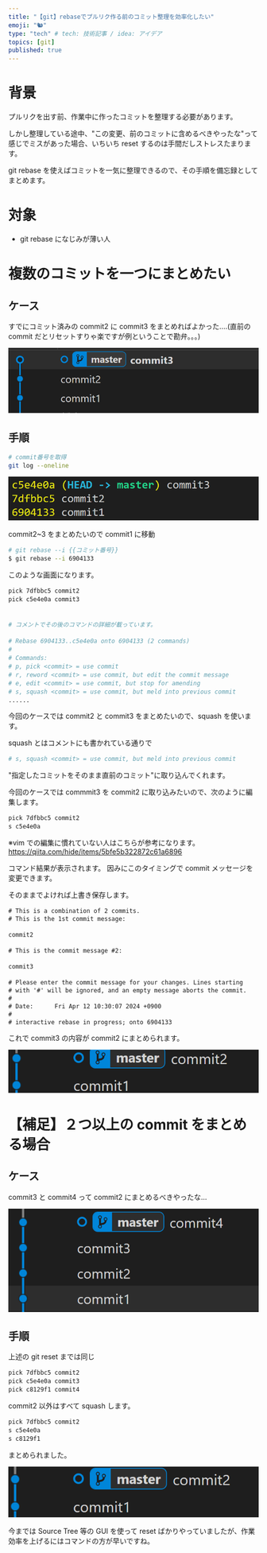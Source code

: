```yaml
---
title: "【git】rebaseでプルリク作る前のコミット整理を効率化したい"
emoji: "🐿️"
type: "tech" # tech: 技術記事 / idea: アイデア
topics: [git]
published: true
---
```


# 背景

プルリクを出す前、作業中に作ったコミットを整理する必要があります。

しかし整理している途中、"この変更、前のコミットに含めるべきやったな"って感じでミスがあった場合、いちいち reset するのは手間だしストレスたまります。

git rebase を使えばコミットを一気に整理できるので、その手順を備忘録としてまとめます。

# 対象

- git rebase になじみが薄い人

# 複数のコミットを一つにまとめたい

## ケース

すでにコミット済みの commit2 に commit3 をまとめればよかった....(直前の commit だとリセットすりゃ楽ですが例ということで勘弁。。。)

![alt text](/images/image.png)

## 手順

```sh
# commit番号を取得
git log --oneline
```

![alt text](/images/image-1.png)

commit2~3 をまとめたいので commit1 に移動

```sh
# git rebase --i {{コミット番号}}
$ git rebase --i 6904133
```

このような画面になります。

```sh
pick 7dfbbc5 commit2
pick c5e4e0a commit3


# コメントでその後のコマンドの詳細が載っています。

# Rebase 6904133..c5e4e0a onto 6904133 (2 commands)
#
# Commands:
# p, pick <commit> = use commit
# r, reword <commit> = use commit, but edit the commit message
# e, edit <commit> = use commit, but stop for amending
# s, squash <commit> = use commit, but meld into previous commit
......
```

今回のケースでは commit2 と commit3 をまとめたいので、squash を使います。

squash とはコメントにも書かれている通りで

```sh
# s, squash <commit> = use commit, but meld into previous commit
```

"指定したコミットをそのまま直前のコミット"に取り込んでくれます。

今回のケースでは commmit3 を commit2 に取り込みたいので、次のように編集します。

```sh
pick 7dfbbc5 commit2
s c5e4e0a
```

※vim での編集に慣れていない人はこちらが参考になります。
https://qiita.com/hide/items/5bfe5b322872c61a6896

コマンド結果が表示されます。
因みにこのタイミングで commit メッセージを変更できます。

そのままでよければ上書き保存します。

```
# This is a combination of 2 commits.
# This is the 1st commit message:

commit2

# This is the commit message #2:

commit3

# Please enter the commit message for your changes. Lines starting
# with '#' will be ignored, and an empty message aborts the commit.
#
# Date:      Fri Apr 12 10:30:07 2024 +0900
#
# interactive rebase in progress; onto 6904133
```

これで commit3 の内容が commit2 にまとめられます。

![alt text](/images/image-2.png)

# 【補足】２つ以上の commit をまとめる場合

## ケース

commit3 と commit4 って commit2 にまとめるべきやったな...

![alt text](/images/image-3.png)

## 手順

上述の git reset までは同じ

```sh
pick 7dfbbc5 commit2
pick c5e4e0a commit3
pick c8129f1 commit4
```

commit2 以外はすべて squash します。

```sh
pick 7dfbbc5 commit2
s c5e4e0a
s c8129f1
```

まとめられました。

![alt text](/images/image-4.png)

今までは Source Tree 等の GUI を使って reset ばかりやっていましたが、作業効率を上げるにはコマンドの方が早いですね。
